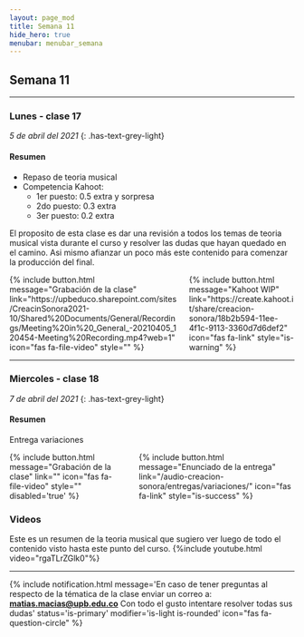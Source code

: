 ```yaml
---
layout: page_mod
title: Semana 11
hide_hero: true
menubar: menubar_semana
---
```


## Semana 11

---

### Lunes - clase 17

<!-- ignore-prettier-start -->

_5 de abril del 2021_
{: .has-text-grey-light}

<!-- ignore-prettier-end -->

#### Resumen

- Repaso de teoria musical
- Competencia Kahoot:
  - 1er puesto: 0.5 extra y sorpresa
  - 2do puesto: 0.3 extra
  - 3er puesto: 0.2 extra

El proposito de esta clase es dar una revisión a todos los temas de teoria musical vista durante el curso y resolver las dudas que hayan quedado en el camino. Asi mismo afianzar un poco más este contenido para comenzar la producción del final.

<div class='columns'>
    <div class='column'>
    {% include button.html
message="Grabación de la clase"
link="https://upbeduco.sharepoint.com/sites/CreacinSonora2021-10/Shared%20Documents/General/Recordings/Meeting%20in%20_General_-20210405_120454-Meeting%20Recording.mp4?web=1"
icon="fas fa-file-video"
style=""
%}
    </div>
    <div class='column'>
    {% include button.html
message="Kahoot WIP"
link="https://create.kahoot.it/share/creacion-sonora/18b2b594-11ee-4f1c-9113-3360d7d6def2"
icon="fas fa-link"
style="is-warning"
%}
    </div>
</div>

---

### Miercoles - clase 18

<!-- ignore-prettier-start -->

_7 de abril del 2021_
{: .has-text-grey-light}

<!-- ignore-prettier-end -->

#### Resumen

Entrega variaciones

<div class='columns'>
    <div class='column'>
    {% include button.html
message="Grabación de la clase"
link=""
icon="fas fa-file-video"
style=""
disabled='true'
%}
    </div>
    <div class='column'>
    {% include button.html
message="Enunciado de la entrega"
link="/audio-creacion-sonora/entregas/variaciones/"
icon="fas fa-link"
style="is-success"
%}
    </div>
</div>

### Videos

Este es un resumen de la teoria musical que sugiero ver luego de todo el contenido visto hasta este punto del curso.
{%include youtube.html video="rgaTLrZGlk0"%}

---

{% include notification.html
message='En caso de tener preguntas al respecto de la tématica de la clase enviar un correo a: **matias.macias@upb.edu.co**
Con todo el gusto intentare resolver todas sus dudas'
status='is-primary'
modifier='is-light is-rounded'
icon="fas fa-question-circle"
%}
